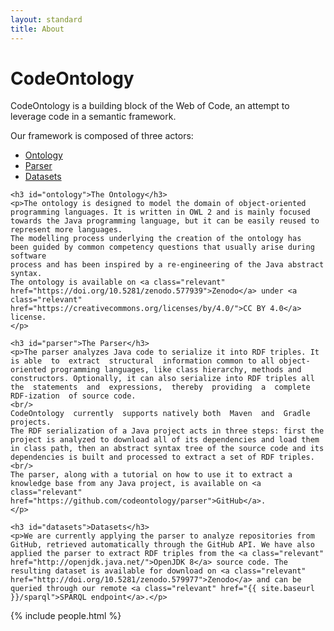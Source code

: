 ```yaml
---
layout: standard
title: About
---
```



<div id="about" class="about">
<div class="jumbotron about">
    <h1>CodeOntology</h1>
    <p>CodeOntology is a building block of the Web of Code, an attempt to leverage code in a semantic framework.</p>
    <p>Our framework is composed of three actors:
        <ul>
            <li><a class="relevant" href="#ontology">Ontology</a></li>
            <li><a class="relevant" href="#parser">Parser</a></li>
            <li><a class="relevant" href="#datasets">Datasets</a></li>
        </ul>
    </p>

    <h3 id="ontology">The Ontology</h3>
    <p>The ontology is designed to model the domain of object-oriented programming languages. It is written in OWL 2 and is mainly focused towards the Java programming language, but it can be easily reused to represent more languages.
    The modelling process underlying the creation of the ontology has
    been guided by common competency questions that usually arise during software
    process and has been inspired by a re-engineering of the Java abstract syntax.
    The ontology is available on <a class="relevant" href="https://doi.org/10.5281/zenodo.577939">Zenodo</a> under <a class="relevant" href="https://creativecommons.org/licenses/by/4.0/">CC BY 4.0</a> license.
    </p>

    <h3 id="parser">The Parser</h3>
    <p>The parser analyzes Java code to serialize it into RDF triples. It is able  to  extract  structural  information common to all object-oriented programming languages, like class hierarchy, methods and constructors. Optionally, it can also serialize into RDF triples all the  statements  and  expressions,  thereby  providing  a  complete  RDF-ization  of source code.
    <br/>
    CodeOntology  currently  supports natively both  Maven  and  Gradle  projects.
    The RDF serialization of a Java project acts in three steps: first the project is analyzed to download all of its dependencies and load them in class path, then an abstract syntax tree of the source code and its dependencies is built and processed to extract a set of RDF triples.
    <br/>
    The parser, along with a tutorial on how to use it to extract a knowledge base from any Java project, is available on <a class="relevant" href="https://github.com/codeontology/parser">GitHub</a>.
    </p>

    <h3 id="datasets">Datasets</h3>
    <p>We are currently applying the parser to analyze repositories from GitHub, retrieved automatically through the GitHub API. We have also applied the parser to extract RDF triples from the <a class="relevant" href="http://openjdk.java.net/">OpenJDK 8</a> source code. The resulting dataset is available for download on <a class="relevant" href="http://doi.org/10.5281/zenodo.579977">Zenodo</a> and can be queried through our remote <a class="relevant" href="{{ site.baseurl }}/sparql">SPARQL endpoint</a>.</p>

<!--
<div class="container">
<div class="infos row">
    <div class="info col-md-3">
        <a id="repositories" class="relevant odometer">0</a>
		<h3>Repositories</h3>
    </div>
    <div class="info col-md-3">
        <a id="datasets" class="relevant odometer">0</a>
		<h3>Datasets</h3>
    </div>
    <div class="info col-md-3">
        <a id="lloc" class="relevant odometer">0</a>
		<h3>LLOCs</h3>
    </div>
    <div class="info col-md-3">
        <a id="triples" class="relevant odometer">0</a>
		<h3>Triples</h3>
    </div>
</div>
</div>
-->

<div class="container people">
	{% include people.html %}
</div>
</div>
</div>

<script src="public/js/scroller.js"></script>
